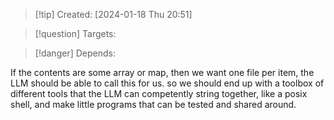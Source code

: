 
>[!tip] Created: [2024-01-18 Thu 20:51]

>[!question] Targets: 

>[!danger] Depends: 

If the contents are some array or map, then we want one file per item, the LLM should be able to call this for us.  so we should end up with a toolbox of different tools that the LLM can competently string together, like a posix shell, and make little programs that can be tested and shared around.